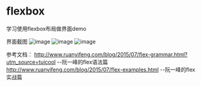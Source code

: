 # flexbox
学习使用flexbox布局做界面demo

界面截图
![image](https://github.com/chyanwu/flexbox/tree/master/img/index.png)
![image](https://github.com/chyanwu/flexbox/tree/master/img/2.png)
![image](https://github.com/chyanwu/flexbox/tree/master/img/3.png)

参考文档：
http://www.ruanyifeng.com/blog/2015/07/flex-grammar.html?utm_source=tuicool  --阮一峰的flex语法篇
http://www.ruanyifeng.com/blog/2015/07/flex-examples.html  --阮一峰的flex实战篇
